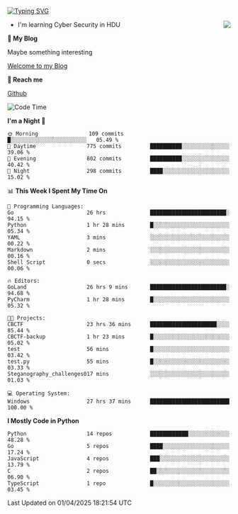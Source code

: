 [![Typing SVG](https://readme-typing-svg.herokuapp.com?font=Fira+Code&pause=1000&random=false&width=450&height=60&lines=Hello+%F0%9F%91%8B%F0%9F%8F%BB;I'm+JBNRZ)](https://git.io/typing-svg)

<a href="#">
  <img align="right" src="https://github-readme-stats.vercel.app/api?username=JBNRZ&show_icons=true&bg_color=15,f2f7fd,E0EAFC" />
</a>

- I'm learning Cyber Security in HDU

 **🌱 My Blog**

Maybe something interesting

[Welcome to my Blog](https://jbnrz.com.cn/)

 **💬 Reach me** 

[Github](https://github.com/JBNRZ)


<!--START_SECTION:waka-->
![Code Time](http://img.shields.io/badge/Code%20Time-1%2C092%20hrs%201%20min-blue)

**I'm a Night 🦉** 

```text
🌞 Morning                109 commits         █░░░░░░░░░░░░░░░░░░░░░░░░   05.49 % 
🌆 Daytime                775 commits         ██████████░░░░░░░░░░░░░░░   39.06 % 
🌃 Evening                802 commits         ██████████░░░░░░░░░░░░░░░   40.42 % 
🌙 Night                  298 commits         ████░░░░░░░░░░░░░░░░░░░░░   15.02 % 
```


📊 **This Week I Spent My Time On** 

```text
💬 Programming Languages: 
Go                       26 hrs              ████████████████████████░   94.15 % 
Python                   1 hr 28 mins        █░░░░░░░░░░░░░░░░░░░░░░░░   05.34 % 
YAML                     3 mins              ░░░░░░░░░░░░░░░░░░░░░░░░░   00.22 % 
Markdown                 2 mins              ░░░░░░░░░░░░░░░░░░░░░░░░░   00.16 % 
Shell Script             0 secs              ░░░░░░░░░░░░░░░░░░░░░░░░░   00.06 % 

🔥 Editors: 
GoLand                   26 hrs 9 mins       ████████████████████████░   94.68 % 
PyCharm                  1 hr 28 mins        █░░░░░░░░░░░░░░░░░░░░░░░░   05.32 % 

🐱‍💻 Projects: 
CBCTF                    23 hrs 36 mins      █████████████████████░░░░   85.44 % 
CBCTF-backup             1 hr 23 mins        █░░░░░░░░░░░░░░░░░░░░░░░░   05.02 % 
test                     56 mins             █░░░░░░░░░░░░░░░░░░░░░░░░   03.42 % 
test.py                  55 mins             █░░░░░░░░░░░░░░░░░░░░░░░░   03.33 % 
Steganography_challenges017 mins             ░░░░░░░░░░░░░░░░░░░░░░░░░   01.03 % 

💻 Operating System: 
Windows                  27 hrs 37 mins      █████████████████████████   100.00 % 
```

**I Mostly Code in Python** 

```text
Python                   14 repos            ████████████░░░░░░░░░░░░░   48.28 % 
Go                       5 repos             ████░░░░░░░░░░░░░░░░░░░░░   17.24 % 
JavaScript               4 repos             ███░░░░░░░░░░░░░░░░░░░░░░   13.79 % 
C                        2 repos             ██░░░░░░░░░░░░░░░░░░░░░░░   06.90 % 
TypeScript               1 repo              █░░░░░░░░░░░░░░░░░░░░░░░░   03.45 % 
```




 Last Updated on 01/04/2025 18:21:54 UTC
<!--END_SECTION:waka-->

